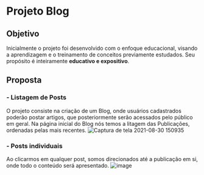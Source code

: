 # Projeto Blog
## Objetivo
Inicialmente o projeto foi desenvolvido com o enfoque educacional, visando a aprendizagem e o treinamento de conceitos previamente estudados. Seu propósito é inteiramente **educativo e expositivo**.


## Proposta
### - Listagem de Posts
O projeto consiste na criação de um Blog, onde usuários cadastrados poderão postar artigos, que posteriormente serão acessados pelo público em geral. Na página inicial do Blog nós temos a litagem das Publicações, ordenadas pelas mais recentes.
![Captura de tela 2021-08-30 150935](https://user-images.githubusercontent.com/68354933/131384791-279e3da2-f4ef-4fc6-a430-4d75a90a5fc8.png)
### - Posts individuais
Ao clicarmos em qualquer post, somos direcionados até a publicação em si, onde todo o conteúdo será apresentado.
![image](https://user-images.githubusercontent.com/68354933/131385338-8db869f5-68b7-495c-a011-6d436eb071a1.png)
